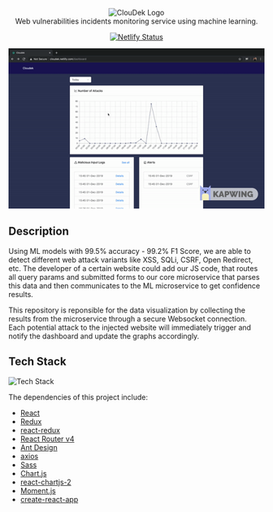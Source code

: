 <p align="center">
  <img src="https://raw.githubusercontent.com/abdurahman-ctis/ips-hackathor/master/clouddek.png?token=AIPDEMOGA5UCFFZZ6IL7WVS5553FE" alt="ClouDek Logo" height="300" ><br/>
  Web vulnerabilities incidents monitoring service using machine learning.
</p>

<div align="center">

[![Netlify Status](https://api.netlify.com/api/v1/badges/efe8616d-cf20-4867-9399-fd7957b63e5e/deploy-status)](https://app.netlify.com/sites/cloudek/deploys)

![image](https://github.com/aboudicheng/ClouDek-Dashboard/blob/master/resources/demo.gif)

</div>

## Description

Using ML models with 99.5% accuracy - 99.2% F1 Score, we are able to detect different web attack variants like XSS, SQLi, CSRF, Open Redirect, etc. The developer of a certain website could add our JS code, that routes all query params and submitted forms to our core microservice that parses this data and then communicates to the ML microservice to get confidence results.

This repository is reponsible for the data visualization by collecting the results from the microservice through a secure Websocket connection. Each potential attack to the injected website will immediately trigger and notify the dashboard and update the graphs accordingly.

## Tech Stack
<img src="https://raw.githubusercontent.com/abdurahman-ctis/ips-hackathor/master/tech%20stack.jpg?token=AIPDEMLP5ZTFIFBPLI5CR4K555S6U" alt="Tech Stack" >

The dependencies of this project include:
- [React](https://facebook.github.io/react/docs/hello-world.html)
- [Redux](http://redux.js.org/)
- [react-redux](https://github.com/reactjs/react-redux)
- [React Router v4](https://github.com/ReactTraining/react-router)
- [Ant Design](https://ant.design)
- [axios](https://github.com/axios/axios)
- [Sass](http://sass-lang.com/)
- [Chart.js](https://www.chartjs.org)
- [react-chartjs-2](https://github.com/jerairrest/react-chartjs-2)
- [Moment.js](https://momentjs.com)
- [create-react-app](https://github.com/facebook/create-react-app)